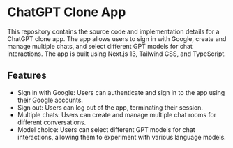 # ChatGPT Clone App

This repository contains the source code and implementation details for a ChatGPT clone app. The app allows users to sign in with Google, create and manage multiple chats, and select different GPT models for chat interactions. The app is built using Next.js 13, Tailwind CSS, and TypeScript.

## Features

- Sign in with Google: Users can authenticate and sign in to the app using their Google accounts.
- Sign out: Users can log out of the app, terminating their session.
- Multiple chats: Users can create and manage multiple chat rooms for different conversations.
- Model choice: Users can select different GPT models for chat interactions, allowing them to experiment with various language models.



